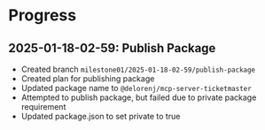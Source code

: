 # Progress

## 2025-01-18-02-59: Publish Package

- Created branch `milestone01/2025-01-18-02-59/publish-package`
- Created plan for publishing package
- Updated package name to `@delorenj/mcp-server-ticketmaster`
- Attempted to publish package, but failed due to private package requirement
- Updated package.json to set private to true
